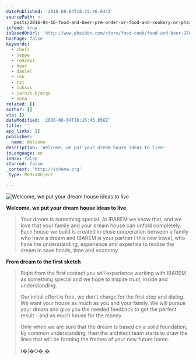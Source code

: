 ```yaml
---
datePublished: '2016-08-04T18:15:46.644Z'
sourcePath: >-
  _posts/2016-04-16-food-and-beer-pre-order-or-food-and-cookery-or-phaidon-store.md
inFeed: true
isBasedOnUrl: 'http://www.phaidon.com/store/food-cook/food-and-beer-9780714871059/'
hasPage: false
keywords:
  - chefs
  - jeppe
  - redzepi
  - beer
  - daniel
  - ren
  - rst
  - luksus
  - jarnit-bjergs
  - noma
related: []
author: []
via: {}
dateModified: '2016-08-04T18:15:45.956Z'
title: ''
app_links: []
publisher:
  name: Welcome
description: 'Welcome, we put your dream house ideas to live'
inLanguage: en
inNav: false
starred: false
_context: 'http://schema.org'
_type: MediaObject

---
```

![Welcome, we put your dream house ideas to live](https://the-grid-user-content.s3-us-west-2.amazonaws.com/1518401b-6d97-417e-8142-afdf96259490.png)

**Welcome, we put your dream house ideas to live**

> Your dream is something special. At IBAREM we know that, and we love that your family and your dream house can unfold completely. Each house we build is created in close cooperation between a family who have a dream and IBAREM is your partner I this new travel, who have the understanding, experience and expertise to realise the dream in save hands, time and economy.

**From dream to the first sketch**

> Right from the first contact you will experience working with IBAREM as something special and we hope to inspire trust, inside and understanding.
> 
> Our initial effort is free, we don't charge for the first step and dialog. We want your house as much as you and your family. We will pursue your dream and give you the needed feedback to get the perfect result - and as much house for the money.
> 
> Only when we are sure that the dream is based on a solid foundation, by common understanding, then the architect team starts to draw the lines that will be forming the frames of your new future home.
> 
> t�|�O�,�